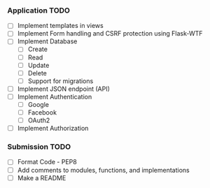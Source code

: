 ### Application TODO

- [ ] Implement templates in views
- [ ] Implement Form handling and CSRF protection using Flask-WTF
- [ ] Implement Database
	- [ ] Create
	- [ ] Read
	- [ ] Update
	- [ ] Delete
	- [ ] Support for migrations
- [ ] Implement JSON endpoint (API)
- [ ] Implement Authentication
	- [ ] Google
	- [ ] Facebook
	- [ ] OAuth2
- [ ] Implement Authorization

### Submission TODO
- [ ] Format Code - PEP8
- [ ] Add comments to modules, functions, and implementations
- [ ] Make a README
